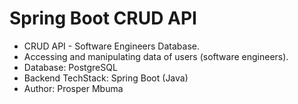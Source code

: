 # Spring Boot CRUD API
- CRUD API - Software Engineers Database.
- Accessing and manipulating data of users (software engineers).
- Database: PostgreSQL
- Backend TechStack: Spring Boot (Java)
- Author: Prosper Mbuma
